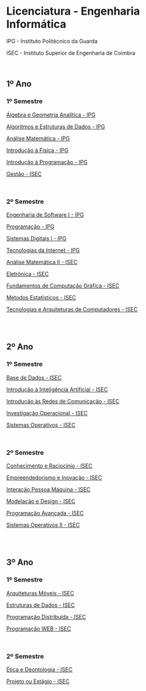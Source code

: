 # Licenciatura - Engenharia Informática

IPG - Instituto Politécnico da Guarda

ISEC - Instituto Superior de Engenharia de Coimbra

<br>

## 1º Ano
### 1º Semestre

[Álgebra e Geometria Analítica - IPG](https://github.com/danielmribeiro/ipg-lei-algebra-e-geometria-analitica)

[Algoritmos e Estruturas de Dados - IPG](https://github.com/danielmribeiro/ipg-lei-algoritmos-e-estruturas-de-dados)

[Análise Matemática - IPG](https://github.com/danielmribeiro/ipg-lei-analise-matematica)

[Introdução à Física - IPG](https://github.com/danielmribeiro/ipg-lei-introducao-a-fisica)

[Introdução à Programação - IPG](https://github.com/danielmribeiro/ipg-lei-introducao-a-programacao)

[Gestão - ISEC](https://github.com/danielmribeiro/isec-lei-gestao)

<br>

### 2º Semestre

[Engenharia de Software I - IPG](https://github.com/danielmribeiro/ipg-lei-engenharia-de-software-i)

[Programação - IPG](https://github.com/danielmribeiro/ipg-lei-programacao)

[Sistemas Digitais I - IPG](https://github.com/danielmribeiro/ipg-lei-sistemas-digitais-i)

[Tecnologias da Internet - IPG](https://github.com/danielmribeiro/ipg-lei-tecnologias-da-internet)

[Análise Matemática II - ISEC](https://github.com/danielmribeiro/isec-lei-analise-matematica-ii)

[Eletrónica - ISEC](https://github.com/danielmribeiro/isec-lei-eletronica)

[Fundamentos de Computação Gráfica - ISEC](https://github.com/danielmribeiro/isec-lei-fundamentos-de-computacao-grafica)

[Métodos Estatísticos - ISEC](https://github.com/danielmribeiro/isec-lei-metodos-estatisticos)

[Tecnologias e Arquiteturas de Computadores - ISEC](https://github.com/danielmribeiro/isec-lei-tecnologias-e-arquiteturas-de-computadores)

<br>
<br>

## 2º Ano
### 1º Semestre

[Base de Dados - ISEC](https://github.com/danielmribeiro/isec-lei-base-de-dados)

[Introdução à Inteligência Artificial - ISEC](https://github.com/danielmribeiro/isec-lei-introducao-a-inteligencia-artificial)

[Introdução às Redes de Comunicação - ISEC](https://github.com/danielmribeiro/isec-lei-introducao-as-redes-de-comunicacao)

[Investigação Operacional - ISEC](https://github.com/danielmribeiro/isec-lei-investigacao-operacional)

[Sistemas Operativos - ISEC](https://github.com/danielmribeiro/isec-lei-sistemas-operativos)

<br>

### 2º Semestre

[Conhecimento e Raciocínio - ISEC](https://github.com/danielmribeiro/isec-lei-conhecimento-e-raciocinio)

[Empreendedorismo e Inovação - ISEC](https://github.com/danielmribeiro/isec-lei-empreendedorismo-e-inovacao)

[Interação Pessoa Máquina - ISEC](https://github.com/danielmribeiro/isec-lei-interacao-pessoa-maquina)

[Modelação e Design - ISEC](https://github.com/danielmribeiro/isec-lei-modelacao-e-design)

[Programação Avançada - ISEC](https://github.com/danielmribeiro/isec-lei-programacao-avancada)

[Sistemas Operativos II - ISEC](https://github.com/danielmribeiro/isec-lei-sistemas-operativos-ii)

<br>
<br>

## 3º Ano
### 1º Semestre

[Arquiteturas Móveis - ISEC](https://github.com/danielmribeiro/isec-lei-arquiteturas-moveis)

[Estruturas de Dados - ISEC](https://github.com/danielmribeiro/isec-lei-estruturas-de-dados)

[Programação Distribuída - ISEC](https://github.com/danielmribeiro/isec-lei-programacao-distribuida)

[Programação WEB - ISEC](https://github.com/danielmribeiro/isec-lei-programacao-web)

<br>

### 2º Semestre

[Ética e Deontologia - ISEC](https://github.com/danielmribeiro/isec-lei-etica-e-deontologia)

[Projeto ou Estágio - ISEC](https://github.com/danielmribeiro/isec-lei-projeto-ou-estagio)

<br>
<br>
